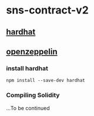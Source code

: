 # sns-contract-v2

## [hardhat](https://hardhat.org/)

## [openzeppelin](https://docs.openzeppelin.com/learn/writing-automated-tests)

### install hardhat

`npm install --save-dev hardhat`

### Compiling Solidity

...To be continued
